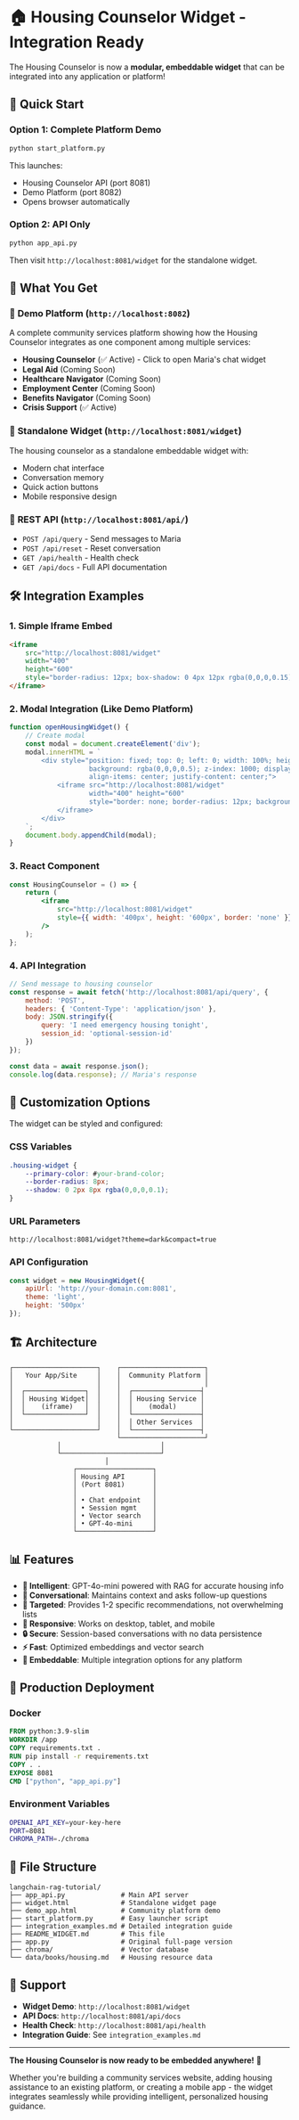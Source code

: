# 🏠 Housing Counselor Widget - Integration Ready

The Housing Counselor is now a **modular, embeddable widget** that can be integrated into any application or platform! 

## 🚀 Quick Start

### Option 1: Complete Platform Demo
```bash
python start_platform.py
```
This launches:
- Housing Counselor API (port 8081)
- Demo Platform (port 8082) 
- Opens browser automatically

### Option 2: API Only
```bash
python app_api.py
```
Then visit `http://localhost:8081/widget` for the standalone widget.

## 📱 What You Get

### 🎯 **Demo Platform** (`http://localhost:8082`)
A complete community services platform showing how the Housing Counselor integrates as one component among multiple services:

- **Housing Counselor** (✅ Active) - Click to open Maria's chat widget
- **Legal Aid** (Coming Soon) 
- **Healthcare Navigator** (Coming Soon)
- **Employment Center** (Coming Soon)
- **Benefits Navigator** (Coming Soon)
- **Crisis Support** (✅ Active)

### 🤖 **Standalone Widget** (`http://localhost:8081/widget`)
The housing counselor as a standalone embeddable widget with:
- Modern chat interface
- Conversation memory
- Quick action buttons
- Mobile responsive design

### 🔌 **REST API** (`http://localhost:8081/api/`)
- `POST /api/query` - Send messages to Maria
- `POST /api/reset` - Reset conversation
- `GET /api/health` - Health check
- `GET /api/docs` - Full API documentation

## 🛠️ Integration Examples

### 1. Simple Iframe Embed
```html
<iframe 
    src="http://localhost:8081/widget" 
    width="400" 
    height="600"
    style="border-radius: 12px; box-shadow: 0 4px 12px rgba(0,0,0,0.15);">
</iframe>
```

### 2. Modal Integration (Like Demo Platform)
```javascript
function openHousingWidget() {
    // Create modal
    const modal = document.createElement('div');
    modal.innerHTML = `
        <div style="position: fixed; top: 0; left: 0; width: 100%; height: 100%; 
                    background: rgba(0,0,0,0.5); z-index: 1000; display: flex; 
                    align-items: center; justify-content: center;">
            <iframe src="http://localhost:8081/widget" 
                    width="400" height="600" 
                    style="border: none; border-radius: 12px; background: white;">
            </iframe>
        </div>
    `;
    document.body.appendChild(modal);
}
```

### 3. React Component
```jsx
const HousingCounselor = () => {
    return (
        <iframe 
            src="http://localhost:8081/widget"
            style={{ width: '400px', height: '600px', border: 'none' }}
        />
    );
};
```

### 4. API Integration
```javascript
// Send message to housing counselor
const response = await fetch('http://localhost:8081/api/query', {
    method: 'POST',
    headers: { 'Content-Type': 'application/json' },
    body: JSON.stringify({
        query: 'I need emergency housing tonight',
        session_id: 'optional-session-id'
    })
});

const data = await response.json();
console.log(data.response); // Maria's response
```

## 🎨 Customization Options

The widget can be styled and configured:

### CSS Variables
```css
.housing-widget {
    --primary-color: #your-brand-color;
    --border-radius: 8px;
    --shadow: 0 2px 8px rgba(0,0,0,0.1);
}
```

### URL Parameters
```
http://localhost:8081/widget?theme=dark&compact=true
```

### API Configuration
```javascript
const widget = new HousingWidget({
    apiUrl: 'http://your-domain.com:8081',
    theme: 'light',
    height: '500px'
});
```

## 🏗️ Architecture

```
┌─────────────────────┐    ┌─────────────────────┐
│   Your App/Site     │    │  Community Platform │
│                     │    │                     │
│  ┌───────────────┐  │    │  ┌─────────────────┤
│  │ Housing Widget│  │    │  │ Housing Service │
│  │    (iframe)   │  │    │  │    (modal)      │
│  └───────────────┘  │    │  └─────────────────┤
│                     │    │  │ Other Services  │
└─────────────────────┘    │  └─────────────────┤
                           └─────────────────────┘
            │                         │
            └─────────────────────────┘
                        │
                ┌───────────────────┐
                │ Housing API       │
                │ (Port 8081)       │
                │                   │
                │ • Chat endpoint   │
                │ • Session mgmt    │
                │ • Vector search   │
                │ • GPT-4o-mini     │
                └───────────────────┘
```

## 📊 Features

- **🧠 Intelligent**: GPT-4o-mini powered with RAG for accurate housing info
- **💬 Conversational**: Maintains context and asks follow-up questions  
- **🎯 Targeted**: Provides 1-2 specific recommendations, not overwhelming lists
- **📱 Responsive**: Works on desktop, tablet, and mobile
- **🔒 Secure**: Session-based conversations with no data persistence
- **⚡ Fast**: Optimized embeddings and vector search
- **🔌 Embeddable**: Multiple integration options for any platform

## 🚀 Production Deployment

### Docker
```dockerfile
FROM python:3.9-slim
WORKDIR /app
COPY requirements.txt .
RUN pip install -r requirements.txt
COPY . .
EXPOSE 8081
CMD ["python", "app_api.py"]
```

### Environment Variables
```bash
OPENAI_API_KEY=your-key-here
PORT=8081
CHROMA_PATH=./chroma
```

## 📁 File Structure

```
langchain-rag-tutorial/
├── app_api.py              # Main API server
├── widget.html             # Standalone widget page
├── demo_app.html           # Community platform demo
├── start_platform.py       # Easy launcher script
├── integration_examples.md # Detailed integration guide
├── README_WIDGET.md        # This file
├── app.py                  # Original full-page version
├── chroma/                 # Vector database
└── data/books/housing.md   # Housing resource data
```

## 🤝 Support

- **Widget Demo**: `http://localhost:8081/widget`
- **API Docs**: `http://localhost:8081/api/docs`  
- **Health Check**: `http://localhost:8081/api/health`
- **Integration Guide**: See `integration_examples.md`

---

**The Housing Counselor is now ready to be embedded anywhere!** 🎉

Whether you're building a community services website, adding housing assistance to an existing platform, or creating a mobile app - the widget integrates seamlessly while providing intelligent, personalized housing guidance. 